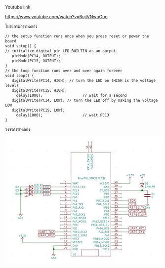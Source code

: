 Youtube link

https://www.youtube.com/watch?v=6ujIVNwuGuo

โปรแกรมการทดลอง

```
// the setup function runs once when you press reset or power the board
void setup() {
// initialize digital pin LED_BUILTIN as an output.
   pinMode(PC14, OUTPUT);
   pinMode(PC15, OUTPUT);
}
// the loop function runs over and over again forever
void loop() {
   digitalWrite(PC14, HIGH); // turn the LED on (HIGH is the voltage level)
   digitalWrite(PC15, HIGH);
     delay(1000);                  // wait for a second
   digitalWrite(PC14, LOW); // turn the LED off by making the voltage LOW
   digitalWrite(PC15, LOW);
     delay(1000);                  // wait PC13
}
```

วงจรการทดลอง

![ScreenShot](https://github.com/worrajak/STM32-Micro2562/blob/master/Lab1/Screen%20Shot%202562-12-18%20at%2006.44.00.jpg?raw=true)

